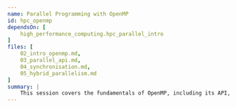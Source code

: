 ```yaml
---
name: Parallel Programming with OpenMP
id: hpc_openmp
dependsOn: [
    high_performance_computing.hpc_parallel_intro
]
files: [
    02_intro_openmp.md,
    03_parallel_api.md,
    04_synchronisation.md,
    05_hybrid_parallelism.md
]
summary: |
    This session covers the fundamentals of OpenMP, including its API, compilation, and execution. Participants will learn to parallelise their programs using OpenMP's pragma directives, manage threads, and control variable scoping and loop scheduling. The session also addresses thread synchronization, race conditions, and the use of hybrid parallelism with OpenMP and MPI.
---
```

